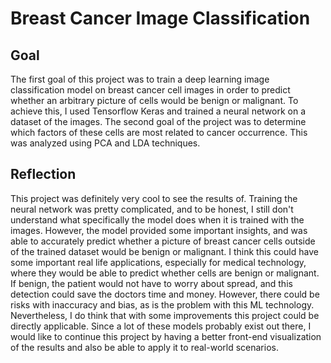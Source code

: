 # Breast Cancer Image Classification

## Goal
The first goal of this project was to train a deep learning image classification model on breast cancer cell images in order to predict whether an arbitrary picture of cells would be benign or malignant. To achieve this, I used Tensorflow Keras and trained a neural network on a dataset of the images. The second goal of the project was to determine which factors of these cells are most related to cancer occurrence. This was analyzed using PCA and LDA techniques.

## Reflection
This project was definitely very cool to see the results of. Training the neural network was pretty complicated, and to be honest, I still don't understand what specifically the model does when it is trained with the images. However, the model provided some important insights, and was able to accurately predict whether a picture of breast cancer cells outside of the trained dataset would be benign or malignant. I think this could have some important real life applications, especially for medical technology, where they would be able to predict whether cells are benign or malignant. If benign, the patient would not have to worry about spread, and this detection could save the doctors time and money. However, there could be risks with inaccuracy and bias, as is the problem with this ML technology. Nevertheless, I do think that with some improvements this project could be directly applicable. Since a lot of these models probably exist out there, I would like to continue this project by having a better front-end visualization of the results and also be able to apply it to real-world scenarios. 
